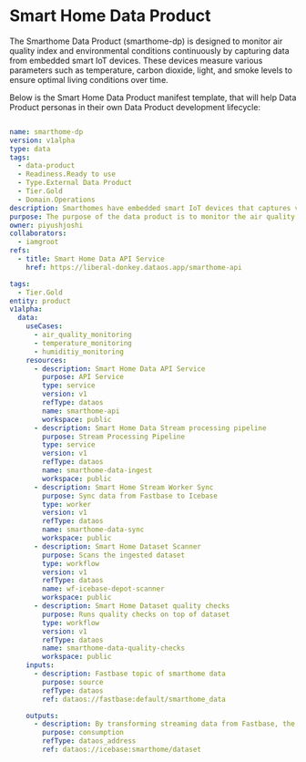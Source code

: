 # Smart Home Data Product
The Smarthome Data Product (smarthome-dp) is designed to monitor air quality index and environmental conditions continuously by capturing data from embedded smart IoT devices. These devices measure various parameters such as temperature, carbon dioxide, light, and smoke levels to ensure optimal living conditions over time.

Below is the Smart Home Data Product manifest template, that will help Data Product personas in their own Data Product development lifecycle:

```yaml

name: smarthome-dp
version: v1alpha
type: data
tags:
  - data-product
  - Readiness.Ready to use
  - Type.External Data Product
  - Tier.Gold
  - Domain.Operations
description: Smarthomes have embedded smart IoT devices that captures various data points such as temperature, carbon dioxide, light and smoke levels, so that over tiime 
purpose: The purpose of the data product is to monitor the air quality index and environmental conditions continuously and monitor temperature and humiditiy.
owner: piyushjoshi
collaborators:
  - iamgroot
refs:
  - title: Smart Home Data API Service
    href: https://liberal-donkey.dataos.app/smarthome-api

tags:
  - Tier.Gold
entity: product
v1alpha:
  data:
    useCases:
      - air_quality_monitoring
      - temperature_monitoring
      - humiditiy_monitoring
    resources:
      - description: Smart Home Data API Service
        purpose: API Service
        type: service
        version: v1
        refType: dataos
        name: smarthome-api
        workspace: public
      - description: Smart Home Data Stream processing pipeline
        purpose: Stream Processing Pipeline
        type: service
        version: v1
        refType: dataos
        name: smarthome-data-ingest
        workspace: public
      - description: Smart Home Stream Worker Sync
        purpose: Sync data from Fastbase to Icebase
        type: worker
        version: v1
        refType: dataos
        name: smarthome-data-sync
        workspace: public
      - description: Smart Home Dataset Scanner
        purpose: Scans the ingested dataset
        type: workflow
        version: v1
        refType: dataos
        name: wf-icebase-depot-scanner
        workspace: public
      - description: Smart Home Dataset quality checks
        purpose: Runs quality checks on top of dataset
        type: workflow
        version: v1
        refType: dataos
        name: smarthome-data-quality-checks
        workspace: public
    inputs:
      - description: Fastbase topic of smarthome data
        purpose: source
        refType: dataos
        ref: dataos://fastbase:default/smarthome_data

    outputs:
      - description: By transforming streaming data from Fastbase, the output is created
        purpose: consumption
        refType: dataos_address
        ref: dataos://icebase:smarthome/dataset

```